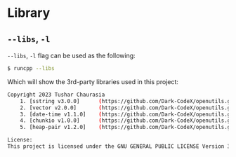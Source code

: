 # Library

## `--libs`, `-l`

`--libs`, `-l` flag can be used as the following:

```bash
$ runcpp --libs
```

Which will show the 3rd-party libraries used in this project:

```bash
Copyright 2023 Tushar Chaurasia
    1. [sstring v3.0.0]      (https://github.com/Dark-CodeX/openutils.git)         Tushar Chaurasia
    2. [vector v2.0.0]       (https://github.com/Dark-CodeX/openutils.git)         Tushar Chaurasia
    3. [date-time v1.1.0]    (https://github.com/Dark-CodeX/openutils.git)         Tushar Chaurasia
    4. [chunkio v1.0.0]      (https://github.com/Dark-CodeX/openutils.git)         Tushar Chaurasia
    5. [heap-pair v1.2.0]    (https://github.com/Dark-CodeX/openutils.git)         Tushar Chaurasia

License:
This project is licensed under the GNU GENERAL PUBLIC LICENSE Version 3, 29 June 2007. You may obtain a copy of this license at https://www.gnu.org/licenses/gpl-3.0.en.html.

```